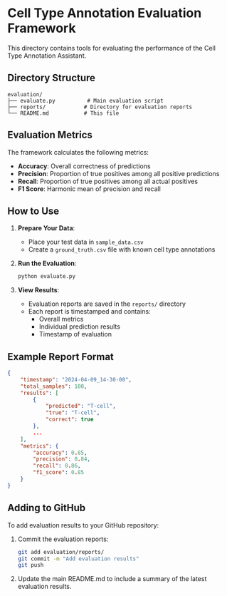 # Cell Type Annotation Evaluation Framework

This directory contains tools for evaluating the performance of the Cell Type Annotation Assistant.

## Directory Structure
```
evaluation/
├── evaluate.py          # Main evaluation script
├── reports/            # Directory for evaluation reports
└── README.md           # This file
```

## Evaluation Metrics

The framework calculates the following metrics:
- **Accuracy**: Overall correctness of predictions
- **Precision**: Proportion of true positives among all positive predictions
- **Recall**: Proportion of true positives among all actual positives
- **F1 Score**: Harmonic mean of precision and recall

## How to Use

1. **Prepare Your Data**:
   - Place your test data in `sample_data.csv`
   - Create a `ground_truth.csv` file with known cell type annotations

2. **Run the Evaluation**:
   ```bash
   python evaluate.py
   ```

3. **View Results**:
   - Evaluation reports are saved in the `reports/` directory
   - Each report is timestamped and contains:
     - Overall metrics
     - Individual prediction results
     - Timestamp of evaluation

## Example Report Format
```json
{
    "timestamp": "2024-04-09_14-30-00",
    "total_samples": 100,
    "results": [
        {
            "predicted": "T-cell",
            "true": "T-cell",
            "correct": true
        },
        ...
    ],
    "metrics": {
        "accuracy": 0.85,
        "precision": 0.84,
        "recall": 0.86,
        "f1_score": 0.85
    }
}
```

## Adding to GitHub

To add evaluation results to your GitHub repository:

1. Commit the evaluation reports:
   ```bash
   git add evaluation/reports/
   git commit -m "Add evaluation results"
   git push
   ```

2. Update the main README.md to include a summary of the latest evaluation results. 